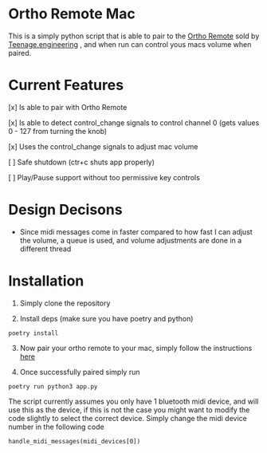 # Ortho Remote Mac

This is a simply python script that is able to pair to the [Ortho Remote](https://teenage.engineering/products/orthoremote) sold by [Teenage.engineering](https://teenage.engineering) , and when run can control yous macs volume when paired.

# Current Features

[x] Is able to pair with Ortho Remote

[x] Is able to detect control_change signals to control channel 0 (gets values 0 - 127 from turning the knob)

[x] Uses the control_change signals to adjust mac volume

[ ] Safe shutdown (ctr+c shuts app properly)

[ ] Play/Pause support without too permissive key controls


# Design Decisons

- Since midi messages come in faster compared to how fast I can adjust the volume, a queue is used, and volume adjustments are done in a different thread


# Installation

1) Simply clone the repository

2) Install deps (make sure you have poetry and python)

```
poetry install
```

3) Now pair your ortho remote to your mac, simply follow the instructions [here](https://youtu.be/KhmEXMWnO_c)

4) Once successfully paired simply run

```
poetry run python3 app.py
```

The script currently assumes you only have 1 bluetooth midi device, and will use this as the device, if this is not the case you might want to modify the code slightly to select the correct device. Simply change the midi device number in the following code

```
handle_midi_messages(midi_devices[0])
```
